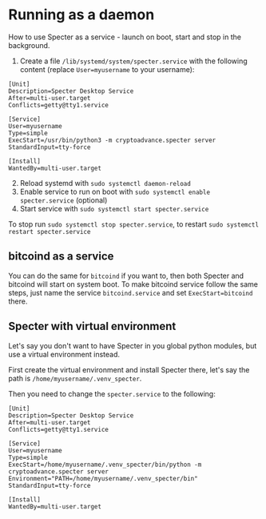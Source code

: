# Running as a daemon

How to use Specter as a service - launch on boot, start and stop in the background.

1. Create a file `/lib/systemd/system/specter.service` with the following content (replace `User=myusername` to your username):
```
[Unit]
Description=Specter Desktop Service
After=multi-user.target
Conflicts=getty@tty1.service

[Service]
User=myusername
Type=simple
ExecStart=/usr/bin/python3 -m cryptoadvance.specter server
StandardInput=tty-force

[Install]
WantedBy=multi-user.target
```
2. Reload systemd with `sudo systemctl daemon-reload`
3. Enable service to run on boot with `sudo systemctl enable specter.service` (optional)
4. Start service with `sudo systemctl start specter.service`

To stop run `sudo systemctl stop specter.service`, to restart `sudo systemctl restart specter.service`

## bitcoind as a service

You can do the same for `bitcoind` if you want to, then both Specter and bitcoind will start on system boot.
To make bitcoind service follow the same steps, just name the service `bitcoind.service` and set `ExecStart=bitcoind` there.

## Specter with virtual environment

Let's say you don't want to have Specter in you global python modules, but use a virtual environment instead.

First create the virtual environment and install Specter there, let's say the path is `/home/myusername/.venv_specter`.

Then you need to change the `specter.service` to the following:

```
[Unit]
Description=Specter Desktop Service
After=multi-user.target
Conflicts=getty@tty1.service

[Service]
User=myusername
Type=simple
ExecStart=/home/myusername/.venv_specter/bin/python -m cryptoadvance.specter server
Environment="PATH=/home/myusername/.venv_specter/bin"
StandardInput=tty-force

[Install]
WantedBy=multi-user.target
```
